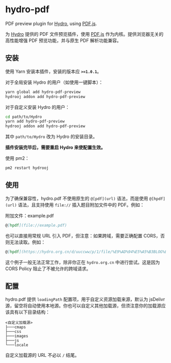 # hydro-pdf

PDF preview plugin for [Hydro](https://github.com/hydro-dev/Hydro), using [PDF.js](https://mozilla.github.io/pdf.js/).

为 [Hydro](https://github.com/hydro-dev/Hydro) 提供的 PDF 文件预览插件，使用 [PDF.js](https://mozilla.github.io/pdf.js/) 作为内核。提供浏览器无关的高性能增强 PDF 预览功能，并与原生 PDF 解析功能兼容。

## 安装

使用 Yarn 安装本插件，安装的版本应 **`>=1.0.1`**。

对于全局安装 Hydro 的用户（如使用一键脚本）：

```bash
yarn global add hydro-pdf-preview
hydrooj addon add hydro-pdf-preview
```

对于自定义安装 Hydro 的用户：

```bash
cd path/to/Hydro
yarn add hydro-pdf-preview
hydrooj addon add hydro-pdf-preview
```

其中 `path/to/Hydro` 改为 Hydro 的安装目录。

**插件安装完毕后，需要重启 Hydro 来使配置生效。**

使用 pm2：

```bash
pm2 restart hydrooj
```

## 使用

为了确保兼容性，hydro.pdf 不使用原生的 `@[pdf](url)` 语法，而是使用 `@[hpdf](url)` 语法，且支持使用 `file://` 插入题目附加文件中的 PDF。例如：

附加文件：example.pdf

```markdown
@[hpdf](file://example.pdf)
```

也可以直接用常规 URL 引入 PDF，但注意：如果跨域，需要正确配置 CORS，否则无法读取。例如：

```markdown
@[hpdf](https://hydro.org.cn/d/uuccww/p/1/file/%E9%AD%94%E5%A5%B3BLOG%E5%88%9D%E4%B8%AD%E7%B4%9A%E6%97%A5%E9%BA%BB%E8%AC%9B%E5%BA%A7.pdf?noDisposition=on)
```

这个例子一般无法正常工作，除非你正在 `hydro.org.cn` 中进行尝试。这是因为 CORS Policy 阻止了不被允许的跨域请求。

## 配置

hydro.pdf 提供 `loadingPath` 配置项，用于自定义资源加载来源，默认为 jsDelivr 源，留空将自动使用本地源。你也可以自定义其他加载源，但须注意你的加载源应该具有以下目录结构：

```plain
<自定义加载源>
├───cmaps
├───css
├───images
├───js
└───locale
```

自定义加载源的 URL 不必以 `/` 结尾。
